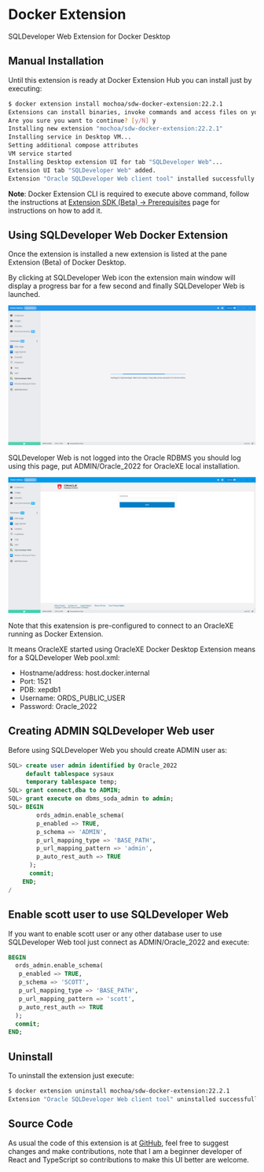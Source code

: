 # Docker Extension

SQLDeveloper Web Extension for Docker Desktop

## Manual Installation

Until this extension is ready at Docker Extension Hub you can install just by executing:

```bash
$ docker extension install mochoa/sdw-docker-extension:22.2.1
Extensions can install binaries, invoke commands and access files on your machine. 
Are you sure you want to continue? [y/N] y
Installing new extension "mochoa/sdw-docker-extension:22.2.1"
Installing service in Desktop VM...
Setting additional compose attributes
VM service started
Installing Desktop extension UI for tab "SQLDeveloper Web"...
Extension UI tab "SQLDeveloper Web" added.
Extension "Oracle SQLDeveloper Web client tool" installed successfully
```

**Note**: Docker Extension CLI is required to execute above command, follow the instructions at [Extension SDK (Beta) -> Prerequisites](https://docs.docker.com/desktop/extensions-sdk/#prerequisites) page for instructions on how to add it.

## Using SQLDeveloper Web Docker Extension

Once the extension is installed a new extension is listed at the pane Extension (Beta) of Docker Desktop.

By clicking at SQLDeveloper Web icon the extension main window will display a progress bar for a few second and finally SQLDeveloper Web is launched.

![Progress bar indicator](docs/images/screenshot0.png?raw=true)

SQLDeveloper Web is not logged into the Oracle RDBMS you should log using this page, put ADMIN/Oracle_2022 for OracleXE local installation.

![Connect sample](docs/images/screenshot1.png?raw=true)

Note that this exatension is pre-configured to connect to an OracleXE running as Docker Extension.

It means OracleXE started using OracleXE Docker Desktop Extension means for a SQLDeveloper Web pool.xml:

- Hostname/address: host.docker.internal
- Port: 1521
- PDB: xepdb1
- Username: ORDS_PUBLIC_USER
- Password: Oracle_2022

## Creating ADMIN SQLDeveloper Web user

Before using SQLDeveloper Web you should create ADMIN user as:

```sql
SQL> create user admin identified by Oracle_2022
     default tablespace sysaux
     temporary tablespace temp;
SQL> grant connect,dba to ADMIN;
SQL> grant execute on dbms_soda_admin to admin;
SQL> BEGIN
        ords_admin.enable_schema(
        p_enabled => TRUE,
        p_schema => 'ADMIN',
        p_url_mapping_type => 'BASE_PATH',
        p_url_mapping_pattern => 'admin',
        p_auto_rest_auth => TRUE
      );
      commit;
    END;
/
```

## Enable scott user to use SQLDeveloper Web

If you want to enable scott user or any other database user to use SQLDeveloper Web tool just connect as ADMIN/Oracle_2022 and execute:

```sql
BEGIN
  ords_admin.enable_schema(
   p_enabled => TRUE,
   p_schema => 'SCOTT',
   p_url_mapping_type => 'BASE_PATH',
   p_url_mapping_pattern => 'scott',
   p_auto_rest_auth => TRUE
  );
  commit;
END;
```

## Uninstall

To uninstall the extension just execute:

```bash
$ docker extension uninstall mochoa/sdw-docker-extension:22.2.1
Extension "Oracle SQLDeveloper Web client tool" uninstalled successfully
```

## Source Code

As usual the code of this extension is at [GitHub](https://github.com/marcelo-ochoa/sdw-docker-extension), feel free to suggest changes and make contributions, note that I am a beginner developer of React and TypeScript so contributions to make this UI better are welcome.
